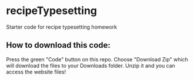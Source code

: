 # recipeTypesetting
Starter code for recipe typesetting homework


## How to download this code:

Press the green "Code" button on this repo. Choose "Download Zip" which will download the files to your Downloads folder. Unzip it and you can access the website files!
